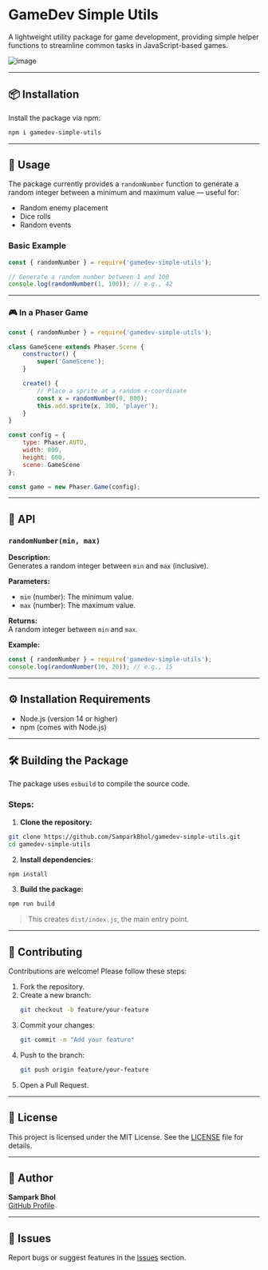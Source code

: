 # GameDev Simple Utils

A lightweight utility package for game development, providing simple helper functions to streamline common tasks in JavaScript-based games.

![image](https://github.com/user-attachments/assets/f80c5dc8-d7bd-4d45-bbed-1595827ac983)

---

## 📦 Installation

Install the package via npm:

```bash
npm i gamedev-simple-utils
```

---

## 🚀 Usage

The package currently provides a `randomNumber` function to generate a random integer between a minimum and maximum value — useful for:

- Random enemy placement
- Dice rolls
- Random events

### Basic Example

```js
const { randomNumber } = require('gamedev-simple-utils');

// Generate a random number between 1 and 100
console.log(randomNumber(1, 100)); // e.g., 42
```

---

### 🎮 In a Phaser Game

```js
const { randomNumber } = require('gamedev-simple-utils');

class GameScene extends Phaser.Scene {
    constructor() {
        super('GameScene');
    }

    create() {
        // Place a sprite at a random x-coordinate
        const x = randomNumber(0, 800);
        this.add.sprite(x, 300, 'player');
    }
}

const config = {
    type: Phaser.AUTO,
    width: 800,
    height: 600,
    scene: GameScene
};

const game = new Phaser.Game(config);
```

---

## 📖 API

### `randomNumber(min, max)`

**Description:**  
Generates a random integer between `min` and `max` (inclusive).

**Parameters:**

- `min` (number): The minimum value.
- `max` (number): The maximum value.

**Returns:**  
A random integer between `min` and `max`.

**Example:**

```js
const { randomNumber } = require('gamedev-simple-utils');
console.log(randomNumber(10, 20)); // e.g., 15
```

---

## ⚙️ Installation Requirements

- Node.js (version 14 or higher)
- npm (comes with Node.js)

---

## 🛠️ Building the Package

The package uses `esbuild` to compile the source code.

### Steps:

1. **Clone the repository:**

```bash
git clone https://github.com/SamparkBhol/gamedev-simple-utils.git
cd gamedev-simple-utils
```

2. **Install dependencies:**

```bash
npm install
```

3. **Build the package:**

```bash
npm run build
```

> This creates `dist/index.js`, the main entry point.

---

## 🤝 Contributing

Contributions are welcome! Please follow these steps:

1. Fork the repository.
2. Create a new branch:
   ```bash
   git checkout -b feature/your-feature
   ```
3. Commit your changes:
   ```bash
   git commit -m "Add your feature"
   ```
4. Push to the branch:
   ```bash
   git push origin feature/your-feature
   ```
5. Open a Pull Request.

---

## 📄 License

This project is licensed under the MIT License. See the [LICENSE](LICENSE) file for details.

---

## 👤 Author

**Sampark Bhol**  
[GitHub Profile](https://github.com/SamparkBhol)

---

## 🐞 Issues

Report bugs or suggest features in the [Issues](https://github.com/SamparkBhol/gamedev-simple-utils/issues) section.
